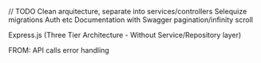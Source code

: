 // TODO
Clean arquitecture, separate into services/controllers
Selequize migrations
Auth
etc
Documentation with Swagger
pagination/infinity scroll

Express.js (Three Tier Architecture - Without Service/Repository layer)

FROM: API calls error handling